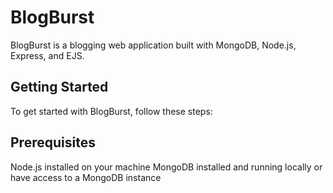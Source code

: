 # BlogBurst
BlogBurst is a blogging web application built with MongoDB, Node.js, Express, and EJS.

## Getting Started
To get started with BlogBurst, follow these steps:

## Prerequisites
Node.js installed on your machine
MongoDB installed and running locally or have access to a MongoDB instance
